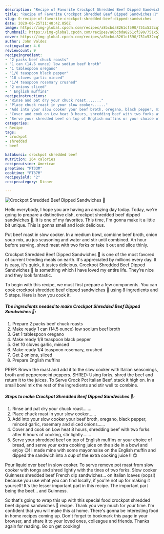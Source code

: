 ```yaml
---
description: "Recipe of Favorite Crockpot Shredded Beef Dipped Sandwiches 🥪"
title: "Recipe of Favorite Crockpot Shredded Beef Dipped Sandwiches 🥪"
slug: 0-recipe-of-favorite-crockpot-shredded-beef-dipped-sandwiches
date: 2020-06-25T11:48:42.856Z
image: https://img-global.cpcdn.com/recipes/a8bcbda8261cf590/751x532cq70/crockpot-shredded-beef-dipped-sandwiches-🥪-recipe-main-photo.jpg
thumbnail: https://img-global.cpcdn.com/recipes/a8bcbda8261cf590/751x532cq70/crockpot-shredded-beef-dipped-sandwiches-🥪-recipe-main-photo.jpg
cover: https://img-global.cpcdn.com/recipes/a8bcbda8261cf590/751x532cq70/crockpot-shredded-beef-dipped-sandwiches-🥪-recipe-main-photo.jpg
author: John Valdez
ratingvalue: 4.6
reviewcount: 9
recipeingredient:
- "2 packs beef chuck roasts"
- "1 can (14.5 ounce) low sodium beef broth"
- "1 tablespoon oregano"
- "1/8 teaspoon black pepper"
- "10 cloves garlic minced"
- "1/4 teaspoon rosemary crushed"
- "2 onions sliced"
- " English muffins"
recipeinstructions:
- "Rinse and pat dry your chuck roast......."
- "Place chuck roast in your slow cooker......"
- "Add into your slow cooker your beef broth, oregano, black pepper, minced garlic, rosemary and sliced onions......"
- "Cover and cook on Low heat 8 hours, shredding beef with two forks after 6 hours of cooking, stir lightly......."
- "Serve your shredded beef on top of English muffins or your choice of bread, and serve your extra cooking juice on the side in a bowl and enjoy 😉! I made mine with some mayonnaise on the English muffin and dipped the sandwich into a cup of the extra cooking juice !! 😋"
categories:
- Recipe
tags:
- crockpot
- shredded
- beef

katakunci: crockpot shredded beef 
nutrition: 264 calories
recipecuisine: American
preptime: "PT33M"
cooktime: "PT37M"
recipeyield: "2"
recipecategory: Dinner

---
```



![Crockpot Shredded Beef Dipped Sandwiches 🥪](https://img-global.cpcdn.com/recipes/a8bcbda8261cf590/751x532cq70/crockpot-shredded-beef-dipped-sandwiches-🥪-recipe-main-photo.jpg)

Hello everybody, I hope you are having an amazing day today. Today, we're going to prepare a distinctive dish, crockpot shredded beef dipped sandwiches 🥪. It is one of my favorites. This time, I'm gonna make it a little bit unique. This is gonna smell and look delicious.

Put beef roast in slow cooker. In a medium bowl, combine beef broth, onion soup mix, au jus seasoning and water and stir until combined. An hour before serving, shred meat with two forks or take it out and slice thinly.

Crockpot Shredded Beef Dipped Sandwiches 🥪 is one of the most favored of current trending meals on earth. It's appreciated by millions every day. It is easy, it's quick, it tastes delicious. Crockpot Shredded Beef Dipped Sandwiches 🥪 is something which I have loved my entire life. They're nice and they look fantastic.


To begin with this recipe, we must first prepare a few components. You can cook crockpot shredded beef dipped sandwiches 🥪 using 8 ingredients and 5 steps. Here is how you cook it.

##### The ingredients needed to make Crockpot Shredded Beef Dipped Sandwiches 🥪:

1. Prepare 2 packs beef chuck roasts
1. Make ready 1 can (14.5 ounce) low sodium beef broth
1. Get 1 tablespoon oregano
1. Make ready 1/8 teaspoon black pepper
1. Get 10 cloves garlic, minced
1. Make ready 1/4 teaspoon rosemary, crushed
1. Get 2 onions, sliced
1. Prepare  English muffins


PREP: Brown the roast and add it to the slow cooker with Italian seasonings, broth and pepperoncini peppers. SHRED: Using forks, shred the beef and return it to the juices. To Serve Crock Pot Italian Beef, stack it high on. In a small bowl mix the rest of the ingredients and stir well to combine. 

##### Steps to make Crockpot Shredded Beef Dipped Sandwiches 🥪:

1. Rinse and pat dry your chuck roast.......
1. Place chuck roast in your slow cooker......
1. Add into your slow cooker your beef broth, oregano, black pepper, minced garlic, rosemary and sliced onions......
1. Cover and cook on Low heat 8 hours, shredding beef with two forks after 6 hours of cooking, stir lightly.......
1. Serve your shredded beef on top of English muffins or your choice of bread, and serve your extra cooking juice on the side in a bowl and enjoy 😉! I made mine with some mayonnaise on the English muffin and dipped the sandwich into a cup of the extra cooking juice !! 😋


Pour liquid over beef in slow cooker. To serve remove pot roast from slow cooker with tongs and shred lightly with the tines of two forks. Slow cooker Guinness shredded beef French dip sandwiches… on Italian loaves (oops!) because you use what you can find locally, if you&#39;re not up for making it yourself! It&#39;s the lesser important part in this recipe. The important part being the beef… and Guinness. 

So that's going to wrap this up with this special food crockpot shredded beef dipped sandwiches 🥪 recipe. Thank you very much for your time. I'm confident that you will make this at home. There's gonna be interesting food in home recipes coming up. Don't forget to bookmark this page in your browser, and share it to your loved ones, colleague and friends. Thanks again for reading. Go on get cooking!
